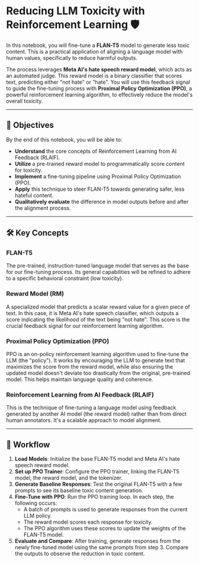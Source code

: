 # Reducing LLM Toxicity with Reinforcement Learning 🛡️

In this notebook, you will fine-tune a **FLAN-T5** model to generate less toxic content. This is a practical application of aligning a language model with human values, specifically to reduce harmful outputs.

The process leverages **Meta AI's hate speech reward model**, which acts as an automated judge. This reward model is a binary classifier that scores text, predicting either "not hate" or "hate". You will use this feedback signal to guide the fine-tuning process with **Proximal Policy Optimization (PPO)**, a powerful reinforcement learning algorithm, to effectively reduce the model's overall toxicity.

---

## 🎯 Objectives

By the end of this notebook, you will be able to:

* **Understand** the core concepts of Reinforcement Learning from AI Feedback (RLAIF).
* **Utilize** a pre-trained reward model to programmatically score content for toxicity.
* **Implement** a fine-tuning pipeline using Proximal Policy Optimization (PPO).
* **Apply** this technique to steer FLAN-T5 towards generating safer, less hateful content.
* **Qualitatively evaluate** the difference in model outputs before and after the alignment process.

---

## 🛠️ Key Concepts

### FLAN-T5
The pre-trained, instruction-tuned language model that serves as the base for our fine-tuning process. Its general capabilities will be refined to adhere to a specific behavioral constraint (low toxicity).

### Reward Model (RM)
A specialized model that predicts a scalar reward value for a given piece of text. In this case, it is Meta AI's hate speech classifier, which outputs a score indicating the likelihood of the text being "not hate". This score is the crucial feedback signal for our reinforcement learning algorithm.

### Proximal Policy Optimization (PPO)
PPO is an on-policy reinforcement learning algorithm used to fine-tune the LLM (the "policy"). It works by encouraging the LLM to generate text that maximizes the score from the reward model, while also ensuring the updated model doesn't deviate too drastically from the original, pre-trained model. This helps maintain language quality and coherence.

### Reinforcement Learning from AI Feedback (RLAIF)
This is the technique of fine-tuning a language model using feedback generated by another AI model (the reward model) rather than from direct human annotators. It's a scalable approach to model alignment.

---

## 📝 Workflow

1.  **Load Models**: Initialize the base FLAN-T5 model and Meta AI's hate speech reward model.
2.  **Set up PPO Trainer**: Configure the PPO trainer, linking the FLAN-T5 model, the reward model, and the tokenizer.
3.  **Generate Baseline Responses**: Test the original FLAN-T5 with a few prompts to see its baseline toxic content generation.
4.  **Fine-Tune with PPO**: Run the PPO training loop. In each step, the following occurs:
    * A batch of prompts is used to generate responses from the current LLM policy.
    * The reward model scores each response for toxicity.
    * The PPO algorithm uses these scores to update the weights of the FLAN-T5 model.
5.  **Evaluate and Compare**: After training, generate responses from the newly fine-tuned model using the same prompts from step 3. Compare the outputs to observe the reduction in toxic content.
